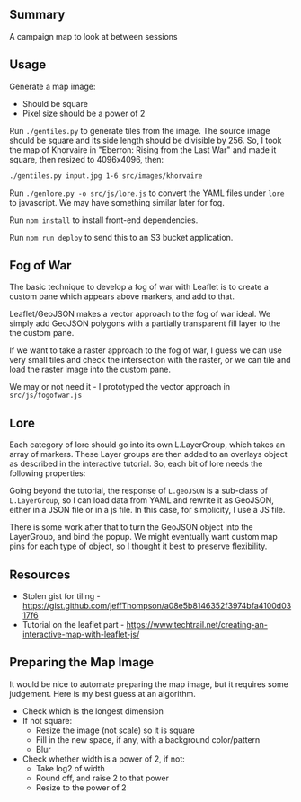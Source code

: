 ## Summary

A campaign map to look at between sessions

## Usage

Generate a map image:

 * Should be square
 * Pixel size should be a power of 2

Run `./gentiles.py` to generate tiles from the image. The source image should be square
and its side length should be divisible by 256.  So, I took the map of Khorvaire in
"Eberron: Rising from the Last War" and made it square, then resized to 4096x4096, then:

```bash
./gentiles.py input.jpg 1-6 src/images/khorvaire
```

Run `./genlore.py -o src/js/lore.js` to convert the YAML files under `lore` to javascript.
We may have something similar later for fog.

Run `npm install` to install front-end dependencies.

Run `npm run deploy` to send this to an S3 bucket application.

## Fog of War

The basic technique to develop a fog of war with Leaflet is
to create a custom pane which appears above markers, and add to that.

Leaflet/GeoJSON makes a vector approach to the fog of war ideal.  We simply
add GeoJSON polygons with a partially transparent fill layer to the
the custom pane.

If we want to take a raster approach to the fog of war, I guess we can
use very small tiles and check the intersection with the raster, or we
can tile and load the raster image into the custom pane.

We may or not need it - I prototyped the vector approach in `src/js/fogofwar.js`

## Lore

Each category of lore should go into its own L.LayerGroup, which takes an array
of markers.  These Layer groups are then added to an overlays object as described
in the interactive tutorial. So, each bit of lore needs the following properties:

Going beyond the tutorial, the response of `L.geoJSON` is a sub-class of
`L.LayerGroup`, so I can load data from YAML and rewrite it as GeoJSON, either in a
JSON file or in a js file.  In this case, for simplicity, I use a JS file.

There is some work after that to turn the GeoJSON object into the LayerGroup,
and bind the popup.  We might eventually want custom map pins for each type of object,
so I thought it best to preserve flexibility.

## Resources

- Stolen gist for tiling - https://gist.github.com/jeffThompson/a08e5b8146352f3974bfa4100d0317f6
- Tutorial on the leaflet part - https://www.techtrail.net/creating-an-interactive-map-with-leaflet-js/

## Preparing the Map Image

It would be nice to automate preparing the map image, but it requires some judgement.
Here is my best guess at an algorithm.

- Check which is the longest dimension
- If not square:
    - Resize the image (not scale) so it is square
    - Fill in the new space, if any, with a background color/pattern
    - Blur
- Check whether width is a power of 2, if not:
    - Take log2 of width
    - Round off, and raise 2 to that power
    - Resize to the power of 2
